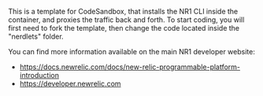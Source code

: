 This is a template for CodeSandbox, that installs the NR1 CLI inside the
container, and proxies the traffic back and forth. To start coding, you will
first need to fork the template, then change the code located inside the
"nerdlets" folder.

You can find more information available on the main NR1 developer website:

  - https://docs.newrelic.com/docs/new-relic-programmable-platform-introduction
  - https://developer.newrelic.com
